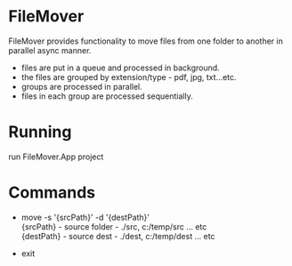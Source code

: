 # FileMover
FileMover provides functionality to move files from one folder to another in parallel async manner.

- files are put in a queue and processed in background.
- the files are grouped by extension/type - pdf, jpg, txt...etc. 
- groups are processed in parallel.
- files in each group are processed sequentially.

# Running
run FileMover.App project

# Commands
- move -s '{srcPath}' -d '{destPath}' 
<br />{srcPath} - source folder - ./src, c:/temp/src ... etc
<br />{destPath} - source dest - ./dest, c:/temp/dest ... etc
  
- exit



